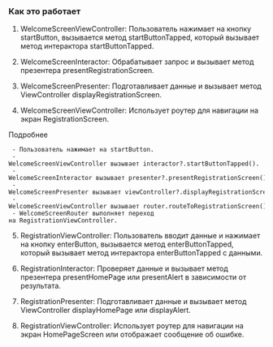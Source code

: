 ###  Как это работает

1. WelcomeScreenViewController: Пользователь нажимает на кнопку startButton, вызывается метод startButtonTapped, который вызывает метод интерактора startButtonTapped.

2. WelcomeScreenInteractor: Обрабатывает запрос и вызывает метод презентера presentRegistrationScreen.

3. WelcomeScreenPresenter: Подготавливает данные и вызывает метод ViewController displayRegistrationScreen.

4. WelcomeScreenViewController: Использует роутер для навигации на экран RegistrationScreen.

Подробнее

	 - Пользователь нажимает на startButton.
	 - WelcomeScreenViewController вызывает interactor?.startButtonTapped().
	 - WelcomeScreenInteractor вызывает presenter?.presentRegistrationScreen().
	 - WelcomeScreenPresenter вызывает viewController?.displayRegistrationScreen().
	 - WelcomeScreenViewController вызывает router.routeToRegistrationScreen().
	 - WelcomeScreenRouter выполняет переход на RegistrationViewController.
	

5. RegistrationViewController: Пользователь вводит данные и нажимает на кнопку enterButton, вызывается метод enterButtonTapped, который вызывает метод интерактора enterButtonTapped с данными.

6. RegistrationInteractor: Проверяет данные и вызывает метод презентера presentHomePage или presentAlert в зависимости от результата.

7. RegistrationPresenter: Подготавливает данные и вызывает метод ViewController displayHomePage или displayAlert.

8. RegistrationViewController: Использует роутер для навигации на экран HomePageScreen или отображает сообщение об ошибке.

